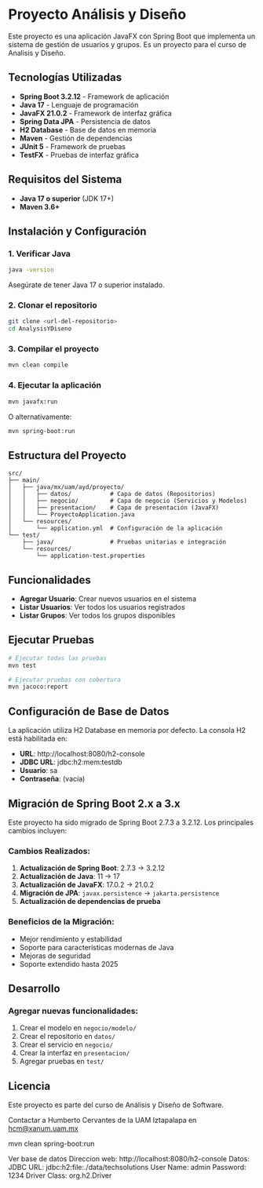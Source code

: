 # Proyecto Análisis y Diseño

Este proyecto es una aplicación JavaFX con Spring Boot que implementa un sistema de gestión de usuarios y grupos. Es un proyecto para el curso de Analisis y Diseño.

## Tecnologías Utilizadas

- **Spring Boot 3.2.12** - Framework de aplicación
- **Java 17** - Lenguaje de programación
- **JavaFX 21.0.2** - Framework de interfaz gráfica
- **Spring Data JPA** - Persistencia de datos
- **H2 Database** - Base de datos en memoria
- **Maven** - Gestión de dependencias
- **JUnit 5** - Framework de pruebas
- **TestFX** - Pruebas de interfaz gráfica

## Requisitos del Sistema

- **Java 17 o superior** (JDK 17+)
- **Maven 3.6+**

## Instalación y Configuración

### 1. Verificar Java
```bash
java -version
```
Asegúrate de tener Java 17 o superior instalado.

### 2. Clonar el repositorio
```bash
git clone <url-del-repositorio>
cd AnalysisYDiseno
```

### 3. Compilar el proyecto
```bash
mvn clean compile
```

### 4. Ejecutar la aplicación
```bash
mvn javafx:run
```

O alternativamente:
```bash
mvn spring-boot:run
```

## Estructura del Proyecto

```
src/
├── main/
│   ├── java/mx/uam/ayd/proyecto/
│   │   ├── datos/           # Capa de datos (Repositorios)
│   │   ├── negocio/         # Capa de negocio (Servicios y Modelos)
│   │   ├── presentacion/    # Capa de presentación (JavaFX)
│   │   └── ProyectoApplication.java
│   └── resources/
│       └── application.yml  # Configuración de la aplicación
└── test/
    ├── java/                # Pruebas unitarias e integración
    └── resources/
        └── application-test.properties
```

## Funcionalidades

- **Agregar Usuario**: Crear nuevos usuarios en el sistema
- **Listar Usuarios**: Ver todos los usuarios registrados
- **Listar Grupos**: Ver todos los grupos disponibles

## Ejecutar Pruebas

```bash
# Ejecutar todas las pruebas
mvn test

# Ejecutar pruebas con cobertura
mvn jacoco:report
```

## Configuración de Base de Datos

La aplicación utiliza H2 Database en memoria por defecto. La consola H2 está habilitada en:
- **URL**: http://localhost:8080/h2-console
- **JDBC URL**: jdbc:h2:mem:testdb
- **Usuario**: sa
- **Contraseña**: (vacía)

## Migración de Spring Boot 2.x a 3.x

Este proyecto ha sido migrado de Spring Boot 2.7.3 a 3.2.12. Los principales cambios incluyen:

### Cambios Realizados:
1. **Actualización de Spring Boot**: 2.7.3 → 3.2.12
2. **Actualización de Java**: 11 → 17
3. **Actualización de JavaFX**: 17.0.2 → 21.0.2
4. **Migración de JPA**: `javax.persistence` → `jakarta.persistence`
5. **Actualización de dependencias de prueba**

### Beneficios de la Migración:
- Mejor rendimiento y estabilidad
- Soporte para características modernas de Java
- Mejoras de seguridad
- Soporte extendido hasta 2025

## Desarrollo

### Agregar nuevas funcionalidades:
1. Crear el modelo en `negocio/modelo/`
2. Crear el repositorio en `datos/`
3. Crear el servicio en `negocio/`
4. Crear la interfaz en `presentacion/`
5. Agregar pruebas en `test/`

## Licencia

Este proyecto es parte del curso de Análisis y Diseño de Software.

Contactar a Humberto Cervantes de la UAM Iztapalapa en hcm@xanum.uam.mx

mvn clean spring-boot:run

Ver base de datos
Direccion web: http://localhost:8080/h2-console
Datos:
    JDBC URL: jdbc:h2:file:./data/techsolutions
    User Name: admin
    Password: 1234
    Driver Class: org.h2.Driver